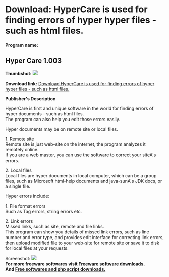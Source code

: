 # Download: HyperCare is used for finding errors of hyper hyper files - such as html files.

**Program name:**

## Hyper Care 1.003

  
**Thumbshot:** ![](http://www.freewarefiles.com/screenshot/hypercare_md.gif)   
  
**Download link:** [Download HyperCare is used for finding errors of hyper hyper files - such as html files.](http://freesoftwares.boysofts.com/Hyper-Care_program_16836.html)  
  


**Publisher's Description**  
  


HyperCare is first and unique software in the world for finding errors of hyper documents - such as html files.  
The program can also help you edit those errors easily.  
  
Hyper documents may be on remote site or local files. 

1\. Remote site  
Remote site is just web-site on the internet, the program analyzes it remotely online.  
If you are a web master, you can use the software to correct your siteA's errors.  


2\. Local files   
Local files are hyper documents in local computer, which can be a group files, such as Microsoft html-help documents and java-sunA's JDK docs, or a single file.

Hyper errors include:  


1\. File format errors  
Such as Tag errors, string errors etc. 

2\. Link errors  
Missed links, such as site, remote and file links.  
This program can show you details of missed link errors, such as line number and error type, and provides edit interface for correcting link errors, then upload modified file to your web-site for remote site or save it to disk for local files at your requests.

  
  
Screenshot: ![](http://www.freewarefiles.com/screenshot/hypercare.gif)   
**For more freeware softwares visit [Freeware software downloads.](http://freesoftwares.boysofts.com/)**   
**And [Free softwares and php script downloads.](http://www.boysofts.com/)**
